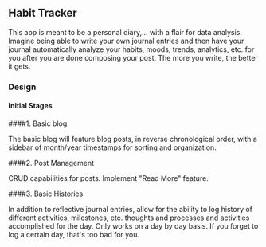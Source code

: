 ## Habit Tracker

This app is meant to be a personal diary,... with a flair for data analysis. Imagine being able to write your own journal entries and then have your journal automatically analyze your habits, moods, trends, analytics, etc. for you after you are done composing your post. The more you write, the better it gets.

### Design

#### Initial Stages

####1. Basic blog

The basic blog will feature blog posts, in reverse chronological order, with a sidebar of month/year timestamps for sorting and organization.

####2. Post Management

CRUD capabilities for posts. Implement "Read More" feature.

####3. Basic Histories

In addition to reflective journal entries, allow for the ability to log history of different activities, milestones, etc. thoughts and processes and activities accomplished for the day. Only works on a day by day basis. If you forget to log a certain day, that's too bad for you.





